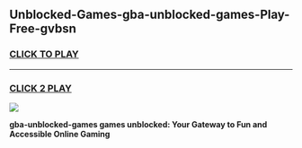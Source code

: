 
## Unblocked-Games-gba-unblocked-games-Play-Free-gvbsn
<h3>
<a href="https://premium76.site?title=gba-unblocked-games&ref=12A">CLICK TO PLAY</a></h3>
<hr>

<h3>
<a href="https://premium76.site?title=gba-unblocked-games&ref=12A">CLICK 2 PLAY</a>
  
</h3>

<a href="https://premium76.site?title=gba-unblocked-games&ref=12A"><img src="https://clearcache.store/games.png"></a>


**gba-unblocked-games games unblocked: Your Gateway to Fun and Accessible Online Gaming**
